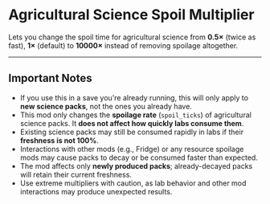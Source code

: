 # Agricultural Science Spoil Multiplier

Lets you change the spoil time for agricultural science from **0.5×** (twice as fast), **1×** (default) to **10000×** instead of removing spoilage altogether.

---

## Important Notes

- If you use this in a save you're already running, this will only apply to **new science packs**, not the ones you already have.
- This mod only changes the **spoilage rate** (`spoil_ticks`) of agricultural science packs. It **does not affect how quickly labs consume them**.
- Existing science packs may still be consumed rapidly in labs if their **freshness is not 100%**.
- Interactions with other mods (e.g., Fridge) or any resource spoilage mods may cause packs to decay or be consumed faster than expected.
- The mod affects only **newly produced packs**; already-decayed packs will retain their current freshness.
- Use extreme multipliers with caution, as lab behavior and other mod interactions may produce unexpected results.
